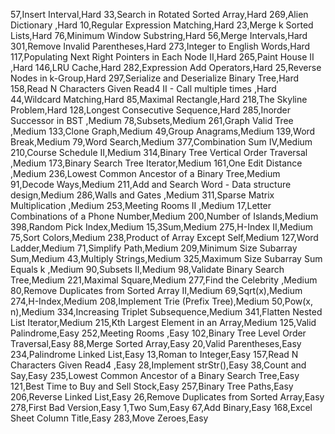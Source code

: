 57,Insert Interval,Hard
33,Search in Rotated Sorted Array,Hard
269,Alien Dictionary ,Hard
10,Regular Expression Matching,Hard
23,Merge k Sorted Lists,Hard
76,Minimum Window Substring,Hard
56,Merge Intervals,Hard
301,Remove Invalid Parentheses,Hard
273,Integer to English Words,Hard
117,Populating Next Right Pointers in Each Node II,Hard
265,Paint House II ,Hard
146,LRU Cache,Hard
282,Expression Add Operators,Hard
25,Reverse Nodes in k-Group,Hard
297,Serialize and Deserialize Binary Tree,Hard
158,Read N Characters Given Read4 II - Call multiple times ,Hard
44,Wildcard Matching,Hard
85,Maximal Rectangle,Hard
218,The Skyline Problem,Hard
128,Longest Consecutive Sequence,Hard
285,Inorder Successor in BST ,Medium
78,Subsets,Medium
261,Graph Valid Tree ,Medium
133,Clone Graph,Medium
49,Group Anagrams,Medium
139,Word Break,Medium
79,Word Search,Medium
377,Combination Sum IV,Medium
210,Course Schedule II,Medium
314,Binary Tree Vertical Order Traversal ,Medium
173,Binary Search Tree Iterator,Medium
161,One Edit Distance ,Medium
236,Lowest Common Ancestor of a Binary Tree,Medium
91,Decode Ways,Medium
211,Add and Search Word - Data structure design,Medium
286,Walls and Gates ,Medium
311,Sparse Matrix Multiplication ,Medium
253,Meeting Rooms II ,Medium
17,Letter Combinations of a Phone Number,Medium
200,Number of Islands,Medium
398,Random Pick Index,Medium
15,3Sum,Medium
275,H-Index II,Medium
75,Sort Colors,Medium
238,Product of Array Except Self,Medium
127,Word Ladder,Medium
71,Simplify Path,Medium
209,Minimum Size Subarray Sum,Medium
43,Multiply Strings,Medium
325,Maximum Size Subarray Sum Equals k ,Medium
90,Subsets II,Medium
98,Validate Binary Search Tree,Medium
221,Maximal Square,Medium
277,Find the Celebrity ,Medium
80,Remove Duplicates from Sorted Array II,Medium
69,Sqrt(x),Medium
274,H-Index,Medium
208,Implement Trie (Prefix Tree),Medium
50,Pow(x, n),Medium
334,Increasing Triplet Subsequence,Medium
341,Flatten Nested List Iterator,Medium
215,Kth Largest Element in an Array,Medium
125,Valid Palindrome,Easy
252,Meeting Rooms ,Easy
102,Binary Tree Level Order Traversal,Easy
88,Merge Sorted Array,Easy
20,Valid Parentheses,Easy
234,Palindrome Linked List,Easy
13,Roman to Integer,Easy
157,Read N Characters Given Read4 ,Easy
28,Implement strStr(),Easy
38,Count and Say,Easy
235,Lowest Common Ancestor of a Binary Search Tree,Easy
121,Best Time to Buy and Sell Stock,Easy
257,Binary Tree Paths,Easy
206,Reverse Linked List,Easy
26,Remove Duplicates from Sorted Array,Easy
278,First Bad Version,Easy
1,Two Sum,Easy
67,Add Binary,Easy
168,Excel Sheet Column Title,Easy
283,Move Zeroes,Easy
